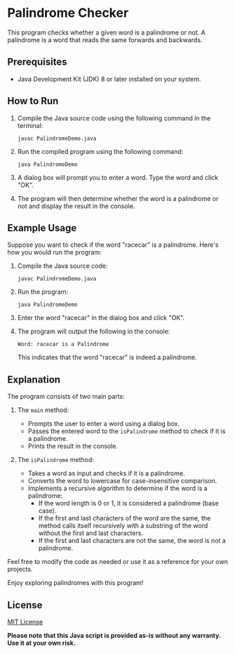 # Palindrome Checker

This program checks whether a given word is a palindrome or not. A palindrome is a word that reads the same forwards and backwards.

## Prerequisites

- Java Development Kit (JDK) 8 or later installed on your system.

## How to Run

1. Compile the Java source code using the following command in the terminal:

   ```
   javac PalindromeDemo.java
   ```

2. Run the compiled program using the following command:

   ```
   java PalindromeDemo
   ```

3. A dialog box will prompt you to enter a word. Type the word and click "OK".

4. The program will then determine whether the word is a palindrome or not and display the result in the console.

## Example Usage

Suppose you want to check if the word "racecar" is a palindrome. Here's how you would run the program:

1. Compile the Java source code:

   ```
   javac PalindromeDemo.java
   ```

2. Run the program:

   ```
   java PalindromeDemo
   ```

3. Enter the word "racecar" in the dialog box and click "OK".

4. The program will output the following in the console:

   ```
   Word: racecar is a Palindrome
   ```

   This indicates that the word "racecar" is indeed a palindrome.

## Explanation

The program consists of two main parts:

1. The `main` method:
   - Prompts the user to enter a word using a dialog box.
   - Passes the entered word to the `isPalindrome` method to check if it is a palindrome.
   - Prints the result in the console.

2. The `isPalindrome` method:
   - Takes a word as input and checks if it is a palindrome.
   - Converts the word to lowercase for case-insensitive comparison.
   - Implements a recursive algorithm to determine if the word is a palindrome:
     - If the word length is 0 or 1, it is considered a palindrome (base case).
     - If the first and last characters of the word are the same, the method calls itself recursively with a substring of the word without the first and last characters.
     - If the first and last characters are not the same, the word is not a palindrome.

Feel free to modify the code as needed or use it as a reference for your own projects.

Enjoy exploring palindromes with this program!

## License
[MIT License](LICENSE)

**Please note that this Java script is provided as-is without any warranty. Use it at your own risk.**
